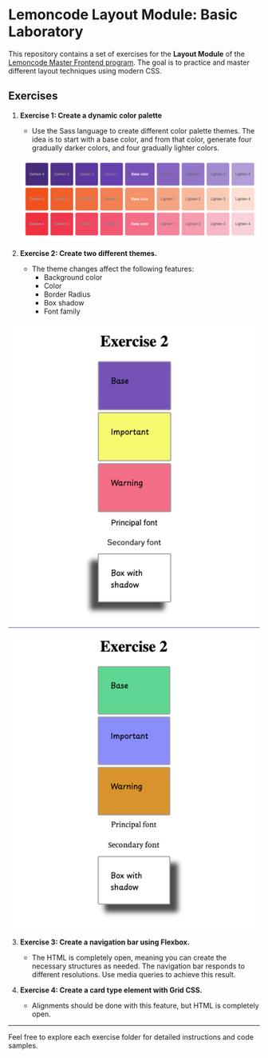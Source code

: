 # Lemoncode Layout Module: Basic Laboratory

This repository contains a set of exercises for the **Layout Module** of the [Lemoncode Master Frontend program](https://lemoncode.net/master-frontend#master-frontend/inicio). The goal is to practice and master different layout techniques using modern CSS.

## Exercises

1. **Exercise 1: Create a dynamic color palette**
    - Use the Sass language to create different color palette themes. The idea is to start with a base color, and from that color, generate four gradually darker colors, and four gradually lighter colors.

    ![Color palette](./assets/color-palette.png)

2. **Exercise 2: Create two different themes.**
    - The theme changes affect the following features:
        - Background color
        - Color
        - Border Radius
        - Box shadow
        - Font family

![Light theme](./assets/light-theme.png)
![Dark theme](./assets/dark-theme.png)

3. **Exercise 3: Create a navigation bar using Flexbox.**
    - The HTML is completely open, meaning you can create the necessary structures as needed. The navigation bar responds to different resolutions. Use media queries to achieve this result.

    <!-- ![Ejemplo de paleta de colores](./ejemplo.png) -->

4. **Exercise 4: Create a card type element with Grid CSS.**
    - Alignments should be done with this feature, but HTML is completely open.

    <!-- ![Ejemplo de paleta de colores](./ejemplo.png) -->

---

Feel free to explore each exercise folder for detailed instructions and code samples.